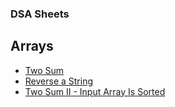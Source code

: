 ### DSA Sheets

## Arrays
- [Two Sum](https://leetcode.com/problems/two-sum/)
- [Reverse a String](https://leetcode.com/problems/reverse-string/)
- [Two Sum II - Input Array Is Sorted](https://leetcode.com/problems/two-sum-ii-input-array-is-sorted/)